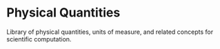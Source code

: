 # Physical Quantities
Library of physical quantities, units of measure, and related concepts for scientific computation.

